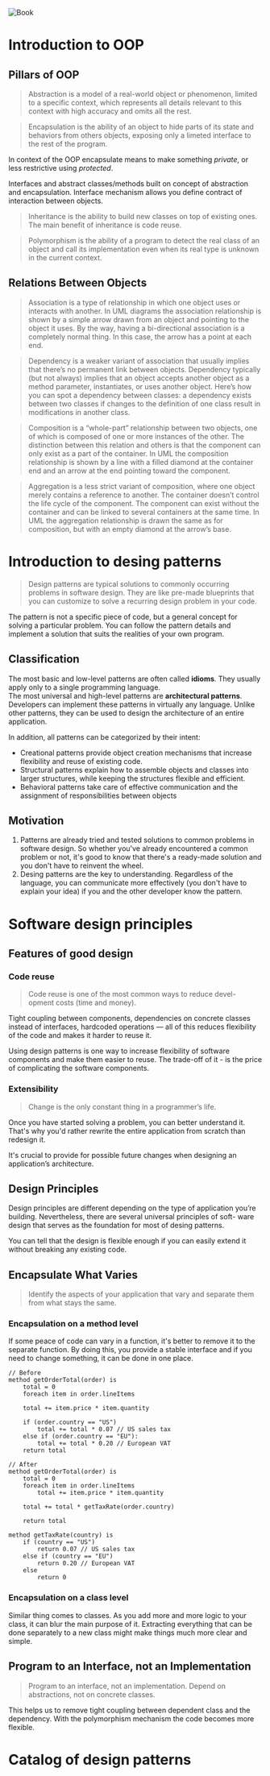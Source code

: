 ![Book](https://refactoring.guru/images/patterns/book/web-cover-en.png)

# Introduction to OOP
## Pillars of OOP

> Abstraction is a model of a real-world object or phenomenon,
limited to a specific context, which represents all details relevant to this context with high accuracy and omits all the rest.

> Encapsulation is the ability of an object to hide parts of its state and behaviors from others objects, exposing only a limeted interface to the rest of the program.

In context of the OOP encapsulate means to make something *private*, or less restrictive using *protected*.

Interfaces and abstract classes/methods built on concept of abstraction and encapsulation. Interface mechanism allows you define contract of interaction between objects.

> Inheritance is the ability to build new classes on top of existing ones. The main benefit of inheritance is code reuse. 

> Polymorphism is the ability of a program to detect the real class
of an object and call its implementation even when its real
type is unknown in the current context.

## Relations Between Objects
> Association is a type of relationship in which one object uses or
interacts with another. In UML diagrams the association relationship is shown by a simple arrow drawn from an object and
pointing to the object it uses. By the way, having a bi-directional association is a completely normal thing. In this case,
the arrow has a point at each end.

> Dependency is a weaker variant of association that usually
implies that there’s no permanent link between objects.
Dependency typically (but not always) implies that an object
accepts another object as a method parameter, instantiates, or
uses another object. Here’s how you can spot a dependency
between classes: a dependency exists between two classes if
changes to the definition of one class result in modifications
in another class.

> Composition is a “whole-part” relationship between two
objects, one of which is composed of one or more instances of
the other. The distinction between this relation and others is
that the component can only exist as a part of the container.
In UML the composition relationship is shown by a line with
a filled diamond at the container end and an arrow at the end
pointing toward the component.

> Aggregation is a less strict variant of composition, where one
object merely contains a reference to another. The container doesn’t control the life cycle of the component. The component can exist without the container and can be linked to
several containers at the same time. In UML the aggregation
relationship is drawn the same as for composition, but with an
empty diamond at the arrow’s base.

# Introduction to desing patterns

> Design patterns are typical solutions to commonly occurring
problems in software design. They are like pre-made blueprints that you can customize to solve a recurring design problem in your code.

The pattern is not a specific piece of code, but a general concept
for solving a particular problem. You can follow the pattern
details and implement a solution that suits the realities of your
own program.

## Classification

The most basic and low-level patterns are often called **idioms**. 
They usually apply only to a single programming language. <br/>
The most universal and high-level patterns are **architectural patterns**. Developers can implement these patterns in virtually any language. Unlike other patterns, they can be used to
design the architecture of an entire application. <br/>

In addition, all patterns can be categorized by their intent:
* Creational patterns provide object creation mechanisms that increase flexibility and reuse of existing code.
* Structural patterns explain how to assemble objects and classes into larger structures, while keeping the structures flexible
and efficient.
* Behavioral patterns take care of effective communication and the assignment of responsibilities between objects

## Motivation
1. Patterns are already tried and tested solutions to common problems in software design. So whether you've already encountered a common problem or not, it's good to know that there's a ready-made solution and you don't have to reinvent the wheel. 
2. Desing patterns are the key to understanding. Regardless of the language, you can communicate more effectively (you don't have to explain your idea) if you and the other developer know the pattern.

# Software design principles

## Features of good design
### Code reuse
> Code reuse is one of the most common ways to reduce devel-
opment costs (time and money).

Tight coupling between components, dependencies on concrete classes instead of interfaces, hardcoded operations — all of this reduces flexibility of the code and makes it harder to
reuse it. 

Using design patterns is one way to increase flexibility of software components and make them easier to reuse. The trade-off of it - is the price of complicating the software components.

### Extensibility

> Change is the only constant thing in a programmer’s life.

Once you have started solving a problem, you can better understand it. That's why you'd rather rewrite the entire application from scratch than redesign it.

It's crucial to provide for possible future changes when designing an application’s architecture.

## Design Principles

Design principles are different depending on the type of application you’re building. Nevertheless, there are several universal principles of soft-
ware design that serves as the foundation for most of desing patterns.

You can tell that the design is flexible enough if you can easily extend it without breaking any existing code.
## Encapsulate What Varies

> Identify the aspects of your application that vary and separate them from what stays the same.

### Encapsulation on a method level

If some peace of code can vary in a function, it's better to remove it to the separate function. By doing this, you provide a stable interface and if you need to change something, it can be done in one place.

```
// Before
method getOrderTotal(order) is
    total = 0
    foreach item in order.lineItems

    total += item.price * item.quantity

    if (order.country == "US")
        total += total * 0.07 // US sales tax
    else if (order.country == "EU"):
        total += total * 0.20 // European VAT
    return total

// After
method getOrderTotal(order) is
    total = 0
    foreach item in order.lineItems
        total += item.price * item.quantity

    total += total * getTaxRate(order.country)

    return total

method getTaxRate(country) is
    if (country == "US")
        return 0.07 // US sales tax
    else if (country == "EU")
        return 0.20 // European VAT
    else
        return 0
```
### Encapsulation on a class level

Similar thing comes to classes. As you add more and more logic to your class, it can blur the main purpose of it. Extracting everything that can be done separately to a new class might make things much more clear and simple.

## Program to an Interface, not an Implementation

> Program to an interface, not an implementation. Depend on abstractions, not on concrete classes.

This helps us to remove tight coupling between dependent class and the dependency. With the polymorphism mechanism the code becomes more flexible.

# Catalog of design patterns